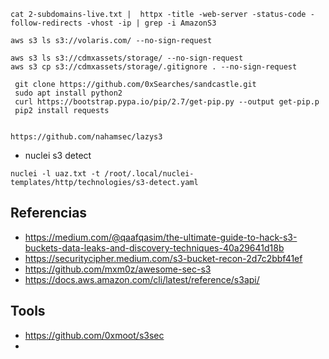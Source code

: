 ```
cat 2-subdomains-live.txt |  httpx -title -web-server -status-code -follow-redirects -vhost -ip | grep -i AmazonS3
```


```
aws s3 ls s3://volaris.com/ --no-sign-request
```



```
aws s3 ls s3://cdmxassets/storage/ --no-sign-request
aws s3 cp s3://cdmxassets/storage/.gitignore . --no-sign-request

```

```
 git clone https://github.com/0xSearches/sandcastle.git
 sudo apt install python2
 curl https://bootstrap.pypa.io/pip/2.7/get-pip.py --output get-pip.p
 pip2 install requests
 
```

```
https://github.com/nahamsec/lazys3

```

- nuclei s3 detect
```
nuclei -l uaz.txt -t /root/.local/nuclei-templates/http/technologies/s3-detect.yaml
```


## Referencias
- https://medium.com/@qaafqasim/the-ultimate-guide-to-hack-s3-buckets-data-leaks-and-discovery-techniques-40a29641d18b
- https://securitycipher.medium.com/s3-bucket-recon-2d7c2bbf41ef
- https://github.com/mxm0z/awesome-sec-s3
- https://docs.aws.amazon.com/cli/latest/reference/s3api/

## Tools
- https://github.com/0xmoot/s3sec
- 